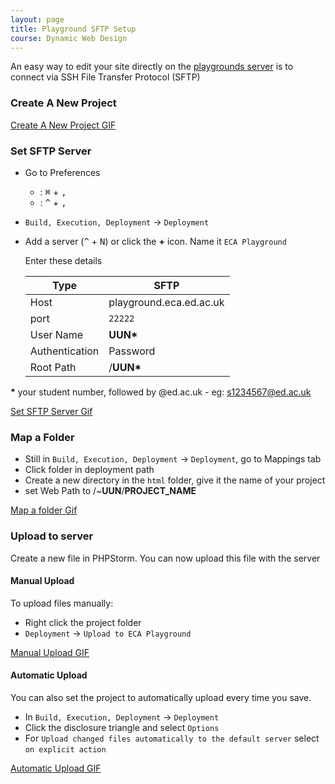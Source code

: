```yaml
---
layout: page
title: Playground SFTP Setup
course: Dynamic Web Design
---
```


An easy way to edit your site directly on the [playgrounds server](https://www.wiki.ed.ac.uk/display/ECAIT/Experimental+web+server) is to connect via SSH File Transfer Protocol (SFTP)

### Create A New Project

[Create A New Project GIF]()

### Set SFTP Server

- Go to Preferences
    - <i class="fab fa-apple"></i>:   <kbd>⌘</kbd> + <kbd>,</kbd>
    - <i class="fab fa-windows"></i>:    <kbd>^</kbd> + <kbd>,</kbd>


- `Build, Execution, Deployment` -> `Deployment`
- Add a server (<kbd>^</kbd> + <kbd>N</kbd>) or click the **+** icon. Name it `ECA Playground`

    Enter these details

    | Type           | SFTP                    |
    | -------------- | ----------------------- |
    | Host           | playground.eca.ed.ac.uk |
    | port           | `22222`                 |
    | User Name      | **UUN\***                 |
    | Authentication | Password                |
    | Root Path      | /**UUN\***                |

**\*** your student number, followed by @ed.ac.uk - eg: s1234567@ed.ac.uk

[Set SFTP Server Gif]()

### Map a Folder

- Still in `Build, Execution, Deployment` -> `Deployment`, go to Mappings tab
- Click folder in deployment path
- Create a new directory in the `html` folder, give it the name of your project
- set Web Path to /~**UUN**/**PROJECT_NAME**

[Map a folder Gif]()

### Upload to server

Create a new file in PHPStorm. You can now upload this file with the server

#### Manual Upload

To upload files manually:
- Right click the project folder
- `Deployment` -> `Upload to ECA Playground`

[Manual Upload GIF]()

#### Automatic Upload

You can also set the project to automatically upload every time you save.

- In `Build, Execution, Deployment` -> `Deployment`
- Click the disclosure triangle and select `Options`
- For `Upload changed files automatically to the default server` select `on explicit action`

[Automatic Upload GIF]()
